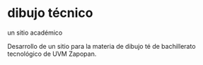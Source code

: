 # dibujo t&eacute;cnico
un sitio académico

Desarrollo de un sitio para la materia de dibujo t&eacute; de bachillerato tecnol&oacute;gico de UVM Zapopan.   
